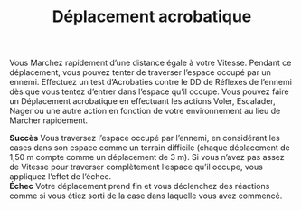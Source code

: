 ﻿---
title: Déplacement acrobatique
titleEn: Tumble Through
id: 21WIfSu7Xd7uKqV8
group: actions
---
<p><span id="ctl00_MainContent_DetailedOutput">Vous Marchez rapidement d’une distance égale à votre Vitesse. Pendant ce déplacement, vous pouvez tenter de traverser l’espace occupé par un ennemi. Effectuez un test d’Acrobaties contre le DD de Réflexes de l’ennemi dès que vous tentez d’entrer dans l’espace qu’il occupe. Vous pouvez faire un Déplacement acrobatique en effectuant les actions Voler, Escalader, Nager ou une autre action en fonction de votre environnement au lieu de Marcher rapidement.<br></span></p><p><span id="ctl00_MainContent_DetailedOutput"><strong>Succès</strong> Vous traversez l’espace occupé par l’ennemi, en considérant les cases dans son espace comme un terrain difficile (chaque déplacement de 1,50 m compte comme un déplacement de 3 m). Si vous n’avez pas assez de Vitesse pour traverser complètement l’espace qu’il occupe, vous appliquez l’effet de l’échec.<br><strong>Échec</strong> Votre déplacement prend fin et vous déclenchez des réactions comme si vous étiez sorti de la case dans laquelle vous avez commencé.</span></p>
